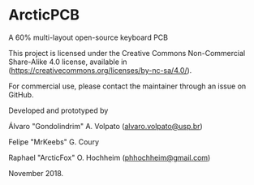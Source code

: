 # ArcticPCB

A 60% multi-layout open-source keyboard PCB

This project is licensed under the Creative Commons Non-Commercial Share-Alike 4.0 license, available in (https://creativecommons.org/licenses/by-nc-sa/4.0/). 

For commercial use, please contact the maintainer through an issue on GitHub.

Developed and prototyped by

Álvaro "Gondolindrim" A. Volpato (<alvaro.volpato@usp.br>) 

Felipe "MrKeebs" G. Coury

Raphael "ArcticFox" O. Hochheim (<phhochheim@gmail.com>)

November 2018.

